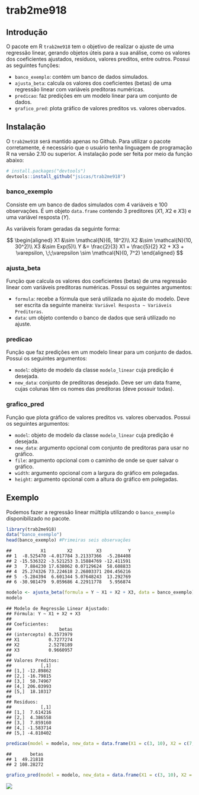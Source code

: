 
# trab2me918

## Introdução

O pacote em R `trab2me918` tem o objetivo de realizar o ajuste de uma
regressão linear, gerando objetos úteis para a sua análise, como os
valores dos coeficientes ajustados, resíduos, valores preditos, entre
outros. Possui as seguintes funções:

- `banco_exemplo`: contém um banco de dados simulados.
- `ajusta_beta`: calcula os valores dos coeficientes (betas) de uma
  regressão linear com variáveis preditoras numéricas.
- `predicao`: faz predições em um modelo linear para um conjunto de
  dados.
- `grafico_pred`: plota gráfico de valores preditos vs. valores
  obervados.

## Instalação

O `trab2me918` será mantido apenas no Github. Para utilizar o pacote
corretamente, é necessário que o usuário tenha linguagem de programação
R na versão 2.10 ou superior. A instalação pode ser feita por meio da
função abaixo:

``` r
# install.packages("devtools")
devtools::install_github("jsicas/trab2me918")
```

### banco_exemplo

Consiste em um banco de dados simulados com 4 variáveis e 100
observações. É um objeto `data.frame` contendo 3 preditores ($X1$, $X2$
e $X3$) e uma variável resposta ($Y$).

As variáveis foram geradas da seguinte forma:

$$
\begin{aligned}
X1 &\sim \mathcal{N}(6, 18^2)\\
X2 &\sim \mathcal{N}(10, 30^2)\\
X3 &\sim Exp(5)\\
Y &= \frac{2}{3} X1 + \frac{5}{2} X2 + X3 + \varepsilon, \;\;\varepsilon \sim \mathcal{N}(0, 7^2)
\end{aligned}
$$

### ajusta_beta

Função que calcula os valores dos coeficientes (betas) de uma regressão
linear com variáveis preditoras numéricas. Possui os seguintes
argumentos:

- `formula`: recebe a fórmula que será utilizada no ajuste do modelo.
  Deve ser escrita da seguinte maneira:
  `Variável Resposta ~ Variáveis Preditoras`.
- `data`: um objeto contendo o banco de dados que será utilizado no
  ajuste.

### predicao

Função que faz predições em um modelo linear para um conjunto de dados.
Possui os seguintes argumentos:

- `model`: objeto de modelo da classe `modelo_linear` cuja predição é
  desejada.
- `new_data`: conjunto de preditoras desejado. Deve ser um data frame,
  cujas colunas têm os nomes das preditoras (deve possuir todas).

### grafico_pred

Função que plota gráfico de valores preditos vs. valores obervados.
Possui os seguintes argumentos:

- `model`: objeto de modelo da classe `modelo_linear` cuja predição é
  desejada.
- `new_data`: argumento opcional com conjunto de preditoras para usar no
  gráfico. 
- `file`: argumento opcional com o caminho de onde se quer salvar o
  gráfico.
- `width`: argumento opcional com a largura do gráfico em polegadas.
- `height`: argumento opcional com a altura do gráfico em polegadas.

## Exemplo

Podemos fazer a regressão linear múltipla utilizando o `banco_exemplo`
disponibilizado no pacote.

``` r
library(trab2me918)
data("banco_exemplo")
head(banco_exemplo) #Primeiras seis observações
```

    ##           X1        X2         X3          Y
    ## 1  -8.525470 -4.017784 3.21337366  -5.284408
    ## 2 -15.536322 -3.521253 3.15884769 -12.411591
    ## 3   7.884230 17.638062 0.07129624  58.608833
    ## 4  25.274326 73.224618 2.26803371 204.456216
    ## 5  -5.284394  6.601344 5.07648243  13.292769
    ## 6 -30.981479  9.059686 4.22911778   5.956874

``` r
modelo <- ajusta_beta(formula = Y ~ X1 + X2 + X3, data = banco_exemplo)
modelo
```

    ## Modelo de Regressão Linear Ajustado:
    ## Fórmula: Y ~ X1 + X2 + X3 
    ## 
    ## Coeficientes:
    ##                  betas
    ## (intercepto) 0.3573979
    ## X1           0.7277274
    ## X2           2.5278189
    ## X3           0.9660957
    ## 
    ## Valores Preditos:
    ##           [,1]
    ## [1,] -12.89862
    ## [2,] -16.79815
    ## [3,]  50.74967
    ## [4,] 206.03993
    ## [5,]  18.10317
    ## 
    ## Resíduos:
    ##           [,1]
    ## [1,]  7.614216
    ## [2,]  4.386558
    ## [3,]  7.859160
    ## [4,] -1.583714
    ## [5,] -4.810402

``` r
predicao(model = modelo, new_data = data.frame(X1 = c(3, 10), X2 = c(7, 23), X3 = c(30, 44)))
```

    ##       betas
    ## 1  49.21818
    ## 2 108.28272

``` r
grafico_pred(model = modelo, new_data = data.frame(X1 = c(3, 10), X2 = c(7, 23), X3 = c(30, 44)))
```

![](README_files/figure-gfm/example-1.png)<!-- -->
